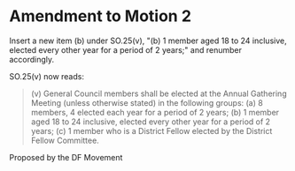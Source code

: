 Amendment to Motion 2
=====================

Insert a new item (b) under SO.25(v), "(b) 1 member aged 18 to 24 inclusive, elected every other year for a period of 2 years;" and renumber accordingly.

SO.25(v) now reads:

> (v) General Council members shall be elected at the Annual Gathering Meeting (unless otherwise stated) in the following groups:
>   (a) 8 members, 4 elected each year for a period of 2 years;
>   (b) 1 member aged 18 to 24 inclusive, elected every other year for a period of 2 years;
>   (c) 1 member who is a District Fellow elected by the District Fellow Committee.

Proposed by the DF Movement

